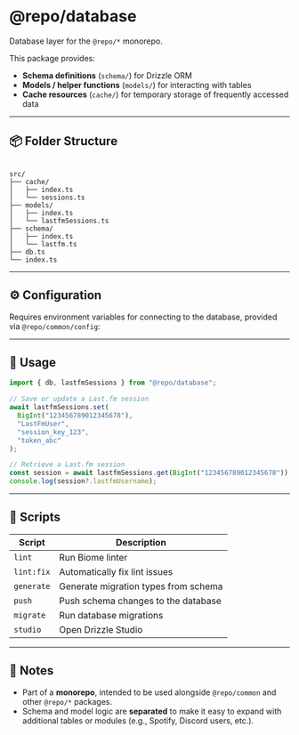 # @repo/database

Database layer for the `@repo/*` monorepo.

This package provides:

- **Schema definitions** (`schema/`) for Drizzle ORM
- **Models / helper functions** (`models/`) for interacting with tables
- **Cache resources** (`cache/`) for temporary storage of frequently accessed data

---

## 📦 Folder Structure

```

src/
├── cache/
│   ├── index.ts
│   └── sessions.ts
├── models/
│   ├── index.ts
│   └── lastfmSessions.ts
├── schema/
│   ├── index.ts
│   └── lastfm.ts
├── db.ts
└── index.ts

```

---

## ⚙️ Configuration

Requires environment variables for connecting to the database, provided via `@repo/common/config`:

---

## 🚀 Usage

```ts
import { db, lastfmSessions } from "@repo/database";

// Save or update a Last.fm session
await lastfmSessions.set(
  BigInt("123456789012345678"),
  "LastFmUser",
  "session_key_123",
  "token_abc"
);

// Retrieve a Last.fm session
const session = await lastfmSessions.get(BigInt("123456789012345678"));
console.log(session?.lastfmUsername);
```

---

## 🧰 Scripts

| Script     | Description                          |
| ---------- | ------------------------------------ |
| `lint`     | Run Biome linter                     |
| `lint:fix` | Automatically fix lint issues        |
| `generate` | Generate migration types from schema |
| `push`     | Push schema changes to the database  |
| `migrate`  | Run database migrations              |
| `studio`   | Open Drizzle Studio                  |

---

## 🔗 Notes

- Part of a **monorepo**, intended to be used alongside `@repo/common` and other `@repo/*` packages.
- Schema and model logic are **separated** to make it easy to expand with additional tables or modules (e.g., Spotify, Discord users, etc.).
